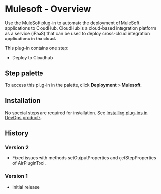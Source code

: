 
# Mulesoft - Overview

Use the MuleSoft plug-in to automate the deployment of MuleSoft applications to CloudHub. CloudHub is a cloud-based integration platform as a service (iPaaS) that can be used to deploy cross-cloud integration applications in the cloud.

This plug-in contains one step:

* Deploy to Cloudhub

## Step palette

To access this plug-in in the palette, click **Deployment** > **Mulesoft**.

## Installation

No special steps are required for installation. See [Installing plug-ins in DevOps products](https://community.ibm.com/community/user/wasdevops/blogs/laurel-dickson-bull1/2022/06/13/install-plugins "Installing plug-ins in DevOps products").

## History

### Version 2

* Fixed issues with methods setOutputProperties and getStepProperties of AirPluginTool.

### Version 1

* Initial release

